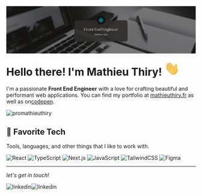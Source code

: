 <img align="left" alt="Banner" style="padding-bottom: 20px" src="https://raw.githubusercontent.com/promathieuthiry/promathieuthiry/main/LinkedIn%20Banner%20-%20front%20end%20engineer%20-%20Mathieu%20Thiry.png" />

# Hello there! I'm Mathieu Thiry! <img src="https://raw.githubusercontent.com/promathieuthiry/promathieuthiry/master/wave.gif" width="40px">

I'm a passionate **Front End Engineer** with a love for crafting beautiful and performant web applications. You can find my portfolio at [mathieuthiry.fr](https://mathieuthiry.fr) as well as on[codepen](https://codepen.io/matmat92).

<p align="left"> <img src="https://komarev.com/ghpvc/?username=promathieuthiry&label=Profile%20views&color=0e75b6&style=flat" alt="promathieuthiry" /> </p>

## 🔧 Favorite Tech

Tools, languages, and other things that I like to work with.

![React](https://img.shields.io/badge/-React-%23282C34?logo=react)
![TypeScript](https://img.shields.io/badge/-TypeScript-%23007ACC?logo=typescript)
![Next.js](https://img.shields.io/badge/-Next.js-%23000000?logo=next.js)
![JavaScript](https://img.shields.io/badge/-JavaScript-%23F7DF1E?logo=javascript&logoColor=black)
![TailwindCSS](https://img.shields.io/badge/-TailwindCSS-%2338B2AC?logo=tailwind-css&logoColor=white)
![Figma](https://img.shields.io/badge/-Figma-%23F24E1E?logo=figma&logoColor=white)

---

<em><p align="left">let's get in touch!</p></em>

<p align="left">
<a href="https://www.linkedin.com/in/mathieu-thiry/" target="_blank"><img align="left" alt="linkedin" src="https://img.shields.io/badge/LinkedIn-0077B5?style=for-the-badge&logo=linkedin&logoColor=white" /></a>
<a href="https://twitter.com/mathieu_thiry" target="_blank"><img align="left" alt="linkedin" src="https://img.shields.io/badge/Twitter-1DA1F2?style=for-the-badge&logo=twitter&logoColor=white" /></a>
</p>
